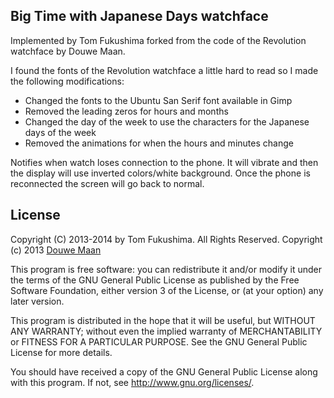 ## Big Time with Japanese Days watchface


Implemented by Tom Fukushima forked from the code of the Revolution watchface by Douwe Maan.

I found the fonts of the Revolution watchface a little hard to read so I made the following modifications:
* Changed the fonts to the Ubuntu San Serif font available in Gimp
* Removed the leading zeros for hours and months
* Changed the day of the week to use the characters for the Japanese days of the week
* Removed the animations for when the hours and minutes change

Notifies when watch loses connection to the phone. It will vibrate and then the display will use inverted colors/white background. Once the phone is reconnected the screen will go back to normal.


## License
Copyright (C) 2013-2014 by Tom Fukushima. All Rights Reserved.
Copyright (c) 2013 [Douwe Maan](http://www.douwemaan.com/)

This program is free software: you can redistribute it and/or modify
it under the terms of the GNU General Public License as published by
the Free Software Foundation, either version 3 of the License, or
(at your option) any later version.

This program is distributed in the hope that it will be useful,
but WITHOUT ANY WARRANTY; without even the implied warranty of
MERCHANTABILITY or FITNESS FOR A PARTICULAR PURPOSE.  See the
GNU General Public License for more details.

You should have received a copy of the GNU General Public License
along with this program.  If not, see <http://www.gnu.org/licenses/>.
